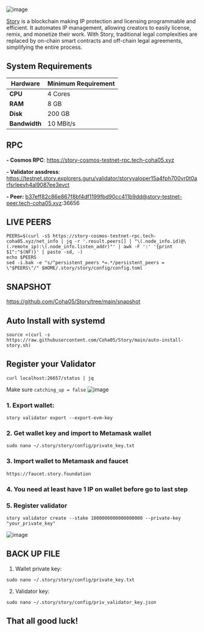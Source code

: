 ![image](https://github.com/user-attachments/assets/3bf762e2-7269-4a41-ba74-be588c0733e0)

[Story](https://www.story.foundation/) is a blockchain making IP protection and licensing programmable and efficient. It automates IP management, allowing creators to easily license, remix, and monetize their work. With Story, traditional legal complexities are replaced by on-chain smart contracts and off-chain legal agreements, simplifying the entire process.
## System Requirements

| **Hardware** | **Minimum Requirement** |
|--------------|-------------------------|
| **CPU**      | 4 Cores                 |
| **RAM**      | 8 GB                    |
| **Disk**     | 200 GB                  |
| **Bandwidth**| 10 MBit/s               |

## RPC 

**- Cosmos RPC**: https://story-cosmos-testnet-rpc.tech-coha05.xyz

**- Validator assdress**: https://testnet.story.explorers.guru/validator/storyvaloper15a4fph700vr0t0arfsrleeyh4al9087ee3evct

**- Peer:** b37eff82c86e867f8bf4df1199fbd90cc411b9dd@story-testnet-peer.tech-coha05.xyz:36656

## LIVE PEERS

```
PEERS=$(curl -sS https://story-cosmos-testnet-rpc.tech-coha05.xyz/net_info | jq -r '.result.peers[] | "\(.node_info.id)@\(.remote_ip):\(.node_info.listen_addr)"' | awk -F ':' '{print $1":"$(NF)}' | paste -sd, -)
echo $PEERS
sed -i.bak -e "s/^persistent_peers *=.*/persistent_peers = \"$PEERS\"/" $HOME/.story/story/config/config.toml
```
## SNAPSHOT 

https://github.com/Coha05/Story/tree/main/snapshot

## Auto Install with systemd
```
source <(curl -s https://raw.githubusercontent.com/Coha05/Story/main/auto-install-story.sh)
```

## Register your Validator 
```
curl localhost:26657/status | jq
```

Make sure `catching_up = false` ![image](https://github.com/user-attachments/assets/ab9bdfc4-5410-4ba8-921a-0d5049424740)

### 1. Export wallet:
```
story validator export --export-evm-key
```
### 2. Get wallet key and import to Metamask wallet
```
sudo nano ~/.story/story/config/private_key.txt
```
### 3. Import wallet to Metamask and faucet

```
https://faucet.story.foundation
```

### 4. You need at least have 1 IP on wallet before go to last step
### 5. Register validator
   
```
story validator create --stake 1000000000000000000 --private-key "your_private_key"
```
![image](https://github.com/user-attachments/assets/3a6971ca-6b7c-4463-9a59-7a9c33d94dcc)

## BACK UP FILE

1. Wallet private key:
```
sudo nano ~/.story/story/config/private_key.txt
```
2. Validator key:

```
sudo nano ~/.story/story/config/priv_validator_key.json
```
## That all good luck!

